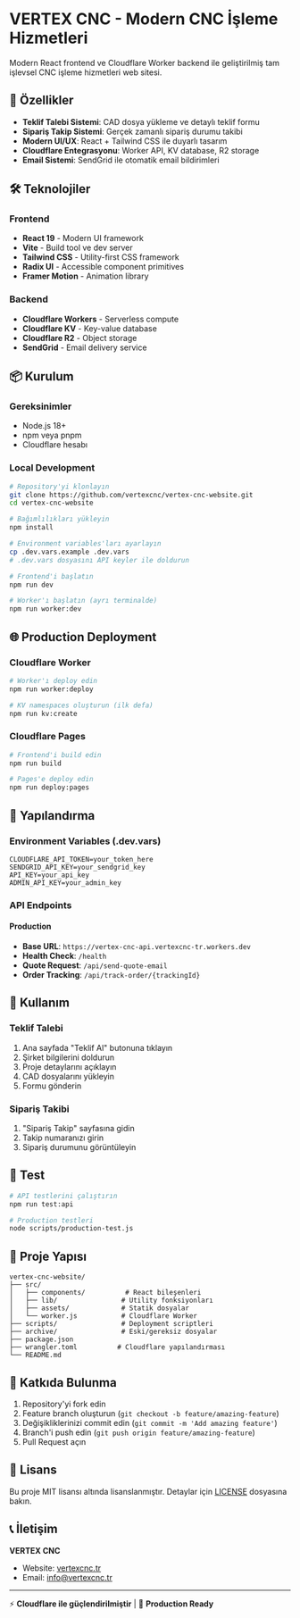 # VERTEX CNC - Modern CNC İşleme Hizmetleri

Modern React frontend ve Cloudflare Worker backend ile geliştirilmiş tam işlevsel CNC işleme hizmetleri web sitesi.

## 🚀 Özellikler

- **Teklif Talebi Sistemi**: CAD dosya yükleme ve detaylı teklif formu
- **Sipariş Takip Sistemi**: Gerçek zamanlı sipariş durumu takibi
- **Modern UI/UX**: React + Tailwind CSS ile duyarlı tasarım
- **Cloudflare Entegrasyonu**: Worker API, KV database, R2 storage
- **Email Sistemi**: SendGrid ile otomatik email bildirimleri

## 🛠️ Teknolojiler

### Frontend
- **React 19** - Modern UI framework
- **Vite** - Build tool ve dev server
- **Tailwind CSS** - Utility-first CSS framework
- **Radix UI** - Accessible component primitives
- **Framer Motion** - Animation library

### Backend
- **Cloudflare Workers** - Serverless compute
- **Cloudflare KV** - Key-value database
- **Cloudflare R2** - Object storage
- **SendGrid** - Email delivery service

## 📦 Kurulum

### Gereksinimler
- Node.js 18+
- npm veya pnpm
- Cloudflare hesabı

### Local Development

```bash
# Repository'yi klonlayın
git clone https://github.com/vertexcnc/vertex-cnc-website.git
cd vertex-cnc-website

# Bağımlılıkları yükleyin
npm install

# Environment variables'ları ayarlayın
cp .dev.vars.example .dev.vars
# .dev.vars dosyasını API keyler ile doldurun

# Frontend'i başlatın
npm run dev

# Worker'ı başlatın (ayrı terminalde)
npm run worker:dev
```

## 🌐 Production Deployment

### Cloudflare Worker
```bash
# Worker'ı deploy edin
npm run worker:deploy

# KV namespaces oluşturun (ilk defa)
npm run kv:create
```

### Cloudflare Pages
```bash
# Frontend'i build edin
npm run build

# Pages'e deploy edin
npm run deploy:pages
```

## 🔧 Yapılandırma

### Environment Variables (.dev.vars)
```env
CLOUDFLARE_API_TOKEN=your_token_here
SENDGRID_API_KEY=your_sendgrid_key
API_KEY=your_api_key
ADMIN_API_KEY=your_admin_key
```

### API Endpoints

#### Production
- **Base URL**: `https://vertex-cnc-api.vertexcnc-tr.workers.dev`
- **Health Check**: `/health`
- **Quote Request**: `/api/send-quote-email`
- **Order Tracking**: `/api/track-order/{trackingId}`

## 📱 Kullanım

### Teklif Talebi
1. Ana sayfada "Teklif Al" butonuna tıklayın
2. Şirket bilgilerini doldurun
3. Proje detaylarını açıklayın
4. CAD dosyalarını yükleyin
5. Formu gönderin

### Sipariş Takibi
1. "Sipariş Takip" sayfasına gidin
2. Takip numaranızı girin
3. Sipariş durumunu görüntüleyin

## 🧪 Test

```bash
# API testlerini çalıştırın
npm run test:api

# Production testleri
node scripts/production-test.js
```

## 📁 Proje Yapısı

```
vertex-cnc-website/
├── src/
│   ├── components/          # React bileşenleri
│   ├── lib/                # Utility fonksiyonları
│   ├── assets/             # Statik dosyalar
│   └── worker.js           # Cloudflare Worker
├── scripts/                # Deployment scriptleri
├── archive/                # Eski/gereksiz dosyalar
├── package.json
├── wrangler.toml          # Cloudflare yapılandırması
└── README.md
```

## 🤝 Katkıda Bulunma

1. Repository'yi fork edin
2. Feature branch oluşturun (`git checkout -b feature/amazing-feature`)
3. Değişikliklerinizi commit edin (`git commit -m 'Add amazing feature'`)
4. Branch'i push edin (`git push origin feature/amazing-feature`)
5. Pull Request açın

## 📄 Lisans

Bu proje MIT lisansı altında lisanslanmıştır. Detaylar için [LICENSE](LICENSE) dosyasına bakın.

## 📞 İletişim

**VERTEX CNC**
- Website: [vertexcnc.tr](https://vertexcnc.tr)
- Email: info@vertexcnc.tr

---

⚡ **Cloudflare ile güçlendirilmiştir** | 🚀 **Production Ready**
